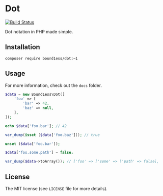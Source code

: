 # Dot

[![Build Status](https://travis-ci.org/bound1ess/dot.svg?branch=master)](https://travis-ci.org/bound1ess/dot)

Dot notation in PHP made simple.

## Installation

```shell
composer require bound1ess/dot:~1
```

## Usage

For more information, check out the `docs` folder.

```php
$data = new Bound1ess\Dot([
    'foo' => [
        'bar' => 42,
        'baz' => null,
    ],    
]);

echo $data['foo.bar']; // 42

var_dump(isset ($data['foo.baz'])); // true

unset ($data['foo.bar']);

$data['foo.some.path'] = false;

var_dump($data->toArray()); // ['foo' => ['some' => ['path' => false], 'baz' => null]]
```

## License

The MIT license (see `LICENSE` file for more details).
